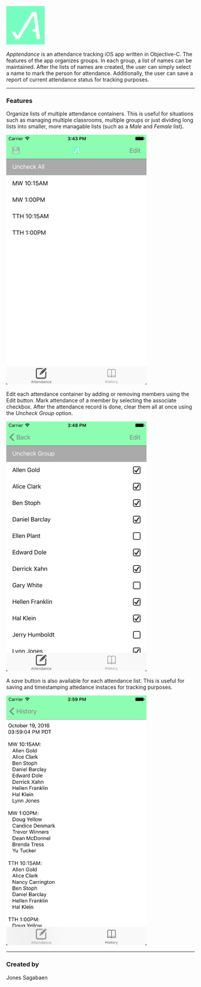 ![Alt text](/Screenshots/Logo.png?raw=true "Apptendance")

*Apptendance* is an attendance tracking iOS app written in Objective-C.  The features of the app organizes groups.  In each group, a list of names can be maintained.  After the lists of names are created, the user can simply select a name to mark the person for attendance.  Additionally, the user can save a report of current attendance status for tracking purposes.

---
### Features
Organize lists of multiple attendance containers.  This is useful for situations such as managing multiple classrooms, multiple groups or just dividing long lists into smaller, more managable lists (such as a *Male* and *Female* list).

![Alt text](/Screenshots/AttendanceList.png?raw=true "List of all attendance containers")

Edit each attendance container by adding or removing members using the Edit button.  Mark attendance of a member by selecting the associate checkbox.  After the attendance record is done, clear them all at once using the *Uncheck Group* option.

![Alt text](/Screenshots/AttendanceRecord.png?raw=true "Inside an attendance container")

A *save* button is also available for each attendance list.  This is useful for saving and timestamping attedance instaces for tracking purposes.

![Alt text](/Screenshots/Saved.png?raw=true "A saved instance")

---
### Created by
Jones Sagabaen
